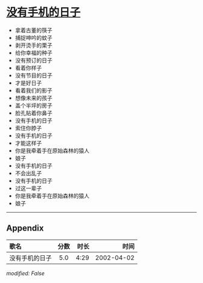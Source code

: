 # [没有手机的日子](https://music.163.com/song?id=67069)

* 拿着古董的筷子
* 捕捉呻吟的蚊子
* 剥开烫手的栗子
* 给你幸福的种子
* 没有预订的日子
* 看着你样子
* 没有节目的日子
* 才是好日子
* 看着我们的影子
* 想像未来的孩子
* 盖个半坪的房子
* 脸孔贴着你鼻子
* 没有手机的日子
* 索住你脖子
* 没有手机的日子
* 才能这样子
* 你是我牵着手在原始森林的猿人
* 娘子
* 没有手机的日子
* 不会出乱子
* 没有手机的日子
* 过这一辈子
* 你是我牵着手在原始森林的猿人
* 娘子


---

## Appendix

|歌名|分数|时长|时间|
|:---|:---:|---:|---:|
|没有手机的日子|5.0|4:29|2002-04-02

*modified: False*